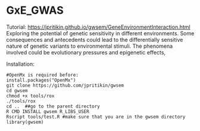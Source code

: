 # GxE_GWAS
Tutorial: https://jpritikin.github.io/gwsem/GeneEnvironmentInteraction.html
Exploring the potential of genetic sensitivity in different environments. Some consequences and antecedents could lead to the differentially sensitive nature of genetic variants to environmental stimuli. The phenomena involved could be evolutionary pressures and epigenetic effects, 


Installation:
```
#OpenMx is required before:
install.packages("OpenMx")
git clone https://github.com/jpritikin/gwsem
cd gwsem
chmod +x tools/rox
./tools/rox
cd ..  ##go to the parent directory
R CMD INSTALL gwsem R_LIBS_USER
Rscript tools/test.R #make sure that you are in the gwsem directory
library(gwsem)
```


